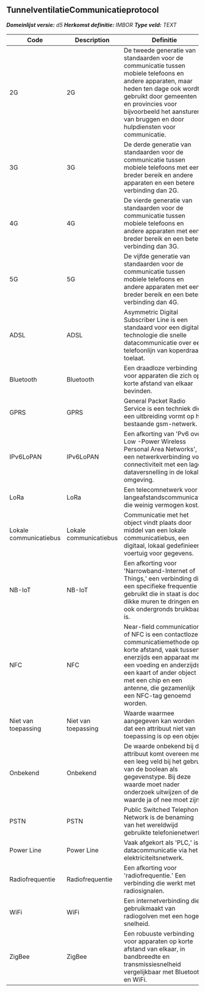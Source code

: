 ﻿## TunnelventilatieCommunicatieprotocol

*__Domeinlijst versie:__ d5*
*__Herkomst definitie:__ IMBOR*
*__Type veld:__ TEXT*

|__Code__ |__Description__ |__Definitie__	|
|	---	|	---	|   ---	| 
| 2G | 2G | De tweede generatie van standaarden voor de communicatie tussen mobiele telefoons en andere apparaten, maar heden ten dage ook wordt gebruikt door gemeenten en provincies voor bijvoorbeeld het aansturen van bruggen en door hulpdiensten voor communicatie. |
| 3G | 3G | De derde generatie van standaarden voor de communicatie tussen mobiele telefoons met een breder bereik en andere apparaten en een betere verbinding dan 2G. |
| 4G | 4G | De vierde generatie van standaarden voor de communicatie tussen mobiele telefoons en andere apparaten met een breder bereik en een betere verbinding dan 3G. |
| 5G | 5G | De vijfde generatie van standaarden voor de communicatie tussen mobiele telefoons en andere apparaten met een breder bereik en een betere verbinding dan 4G. |
| ADSL | ADSL | Asymmetric Digital Subscriber Line is een standaard voor een digitale technologie die snelle datacommunicatie over een telefoonlijn van koperdraad toelaat. |
| Bluetooth | Bluetooth | Een draadloze verbinding voor apparaten die zich op korte afstand van elkaar bevinden. |
| GPRS | GPRS | General Packet Radio Service is een techniek die een uitbreiding vormt op het bestaande gsm-netwerk. |
| IPv6LoPAN | IPv6LoPAN | Een afkorting van 'Pv6 over Low -Power Wireless Personal Area Networks', een netwerkverbinding voor connectiviteit met een lage dataversnelling in de lokale omgeving. |
| LoRa | LoRa | Een telecomnetwerk voor langeafstandscommunicatie die weinig vermogen kost. |
| Lokale communicatiebus | Lokale communicatiebus | Communicatie met het object vindt plaats door middel van een lokale communicatiebus, een digitaal, lokaal gedefinieerd voertuig voor gegevens. |
| NB-IoT | NB-IoT | Een afkorting voor 'Narrowband-Internet of Things,' een verbinding die een specifieke frequentie gebruikt die in staat is door dikke muren te dringen en ook ondergronds bruikbaar is. |
| NFC | NFC | Near-field communication of NFC is een contactloze communicatiemethode op korte afstand, vaak tussen enerzijds een apparaat met een voeding en anderzijds een kaart of ander object met een chip en een antenne, die gezamenlijk een NFC-tag genoemd worden. |
| Niet van toepassing | Niet van toepassing | Waarde waarmee aangegeven kan worden dat een attribuut niet van toepassing is op een object. |
| Onbekend | Onbekend | De waarde onbekend bij dit attribuut komt overeen met een leeg veld bij het gebruik van de boolean als gegevenstype. Bij deze waarde moet nader onderzoek uitwijzen of de waarde ja of nee moet zijn. |
| PSTN | PSTN | Public Switched Telephone Network is de benaming van het wereldwijd gebruikte telefonienetwerk. |
| Power Line | Power Line | Vaak afgekort als 'PLC,' is datacommunicatie via het elektriciteitsnetwerk. |
| Radiofrequentie | Radiofrequentie | Een afkorting voor 'radiofrequentie.' Een verbinding die werkt met radiosignalen. |
| WiFi | WiFi | Een internetverbinding die gebruikmaakt van radiogolven met een hoge snelheid. |
| ZigBee | ZigBee | Een robuuste verbinding voor apparaten op korte afstand van elkaar, in bandbreedte en transmissiesnelheid vergelijkbaar met Bluetooth en WiFi. |
